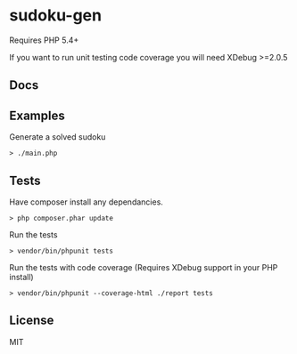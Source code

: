 # sudoku-gen

Requires PHP 5.4+

If you want to run unit testing code coverage you will need 
XDebug >=2.0.5

## Docs


## Examples

Generate a solved sudoku 

    > ./main.php

## Tests

Have composer install any dependancies.

    > php composer.phar update

Run the tests

    > vendor/bin/phpunit tests

Run the tests with code coverage (Requires XDebug support in your PHP install)

    > vendor/bin/phpunit --coverage-html ./report tests

## License

MIT
